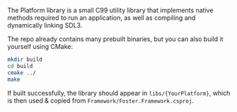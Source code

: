 The Platform library is a small C99 utility library that implements native methods required to run an application, as well as compiling and dynamically linking SDL3.

The repo already contains many prebuilt binaries, but you can also build it yourself using CMake:
```sh
mkdir build
cd build
cmake ../
make
```
If built successfully, the library should appear in `libs/{YourPlatform}`, which is then used & copied from `Framework/Foster.Framework.csproj`.
